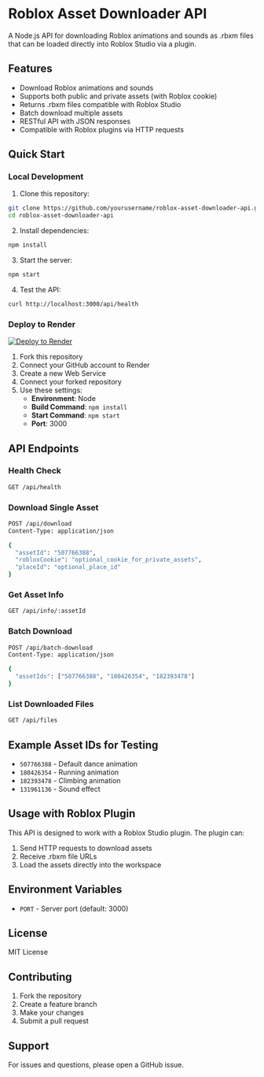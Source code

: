 # Roblox Asset Downloader API

A Node.js API for downloading Roblox animations and sounds as .rbxm files that can be loaded directly into Roblox Studio via a plugin.

## Features

- Download Roblox animations and sounds
- Supports both public and private assets (with Roblox cookie)
- Returns .rbxm files compatible with Roblox Studio
- Batch download multiple assets
- RESTful API with JSON responses
- Compatible with Roblox plugins via HTTP requests

## Quick Start

### Local Development

1. Clone this repository:
```bash
git clone https://github.com/yourusername/roblox-asset-downloader-api.git
cd roblox-asset-downloader-api
```

2. Install dependencies:
```bash
npm install
```

3. Start the server:
```bash
npm start
```

4. Test the API:
```bash
curl http://localhost:3000/api/health
```

### Deploy to Render

[![Deploy to Render](https://render.com/images/deploy-to-render-button.svg)](https://render.com/deploy)

1. Fork this repository
2. Connect your GitHub account to Render
3. Create a new Web Service
4. Connect your forked repository
5. Use these settings:
   - **Environment**: Node
   - **Build Command**: `npm install`
   - **Start Command**: `npm start`
   - **Port**: 3000

## API Endpoints

### Health Check
```bash
GET /api/health
```

### Download Single Asset
```bash
POST /api/download
Content-Type: application/json

{
  "assetId": "507766388",
  "robloxCookie": "optional_cookie_for_private_assets",
  "placeId": "optional_place_id"
}
```

### Get Asset Info
```bash
GET /api/info/:assetId
```

### Batch Download
```bash
POST /api/batch-download
Content-Type: application/json

{
  "assetIds": ["507766388", "180426354", "182393478"]
}
```

### List Downloaded Files
```bash
GET /api/files
```

## Example Asset IDs for Testing

- `507766388` - Default dance animation
- `180426354` - Running animation
- `182393478` - Climbing animation
- `131961136` - Sound effect

## Usage with Roblox Plugin

This API is designed to work with a Roblox Studio plugin. The plugin can:

1. Send HTTP requests to download assets
2. Receive .rbxm file URLs
3. Load the assets directly into the workspace

## Environment Variables

- `PORT` - Server port (default: 3000)

## License

MIT License

## Contributing

1. Fork the repository
2. Create a feature branch
3. Make your changes
4. Submit a pull request

## Support

For issues and questions, please open a GitHub issue.
